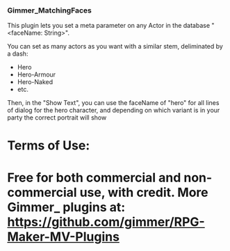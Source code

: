 ### Gimmer_MatchingFaces

This plugin lets you set a meta parameter on any Actor in the database "<faceName: String>".

 You can set as many actors as you want with a similar stem, deliminated by a dash:
* Hero
* Hero-Armour
* Hero-Naked
* etc.

 Then, in the "Show Text", you can use the faceName of "hero" for all lines of dialog for the hero character, and depending on which variant is in your party the correct portrait will show

Terms of Use:
=======================================================================
Free for both commercial and non-commercial use, with credit.
More Gimmer_ plugins at: https://github.com/gimmer/RPG-Maker-MV-Plugins
=======================================================================
